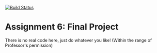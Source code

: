 [![Build Status](https://travis-ci.com/NYUGeometricModeling/gm-final-project-majia67.svg?token=fnyrhqk4XSU6oLqKs1pL&branch=master)](https://travis-ci.com/NYUGeometricModeling/gm-final-project-majia67)
# Assignment 6: Final Project

There is no real code here, just do whatever you like! (Within the range of Professor's permission)
